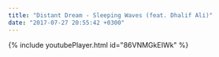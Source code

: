 ```yaml
---
title: "Distant Dream - Sleeping Waves (feat. Dhalif Ali)"
date: "2017-07-27 20:55:42 +0300"
---
```


{% include youtubePlayer.html id="86VNMGkEIWk" %}
